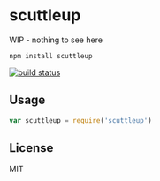 # scuttleup

WIP - nothing to see here

```
npm install scuttleup
```

[![build status](http://img.shields.io/travis/mafintosh/scuttleup.svg?style=flat)](http://travis-ci.org/mafintosh/scuttleup)

## Usage

``` js
var scuttleup = require('scuttleup')
```

## License

MIT
